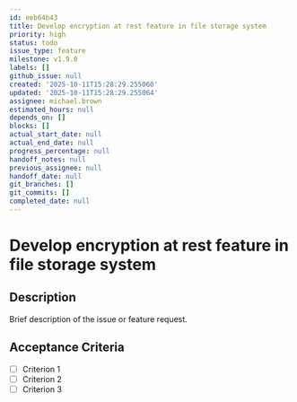 ```yaml
---
id: eeb64b43
title: Develop encryption at rest feature in file storage system
priority: high
status: todo
issue_type: feature
milestone: v1.9.0
labels: []
github_issue: null
created: '2025-10-11T15:28:29.255060'
updated: '2025-10-11T15:28:29.255064'
assignee: michael.brown
estimated_hours: null
depends_on: []
blocks: []
actual_start_date: null
actual_end_date: null
progress_percentage: null
handoff_notes: null
previous_assignee: null
handoff_date: null
git_branches: []
git_commits: []
completed_date: null
---
```


# Develop encryption at rest feature in file storage system

## Description

Brief description of the issue or feature request.

## Acceptance Criteria

- [ ] Criterion 1
- [ ] Criterion 2
- [ ] Criterion 3